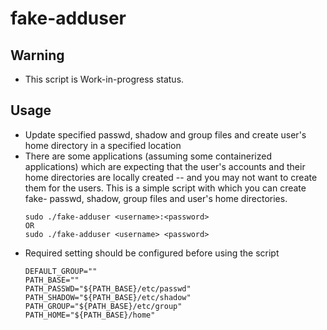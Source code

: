# fake-adduser
## Warning
* This script is Work-in-progress status. 
## Usage
* Update specified passwd, shadow and group files and create user's home directory in a specified location
* There are some applications (assuming some containerized applications) which are expecting that the user's accounts and their home directories are locally created -- and you may not want to create them for the users. This is a simple script with which you can create fake- passwd, shadow, group files and user's home directories.
  ```
  sudo ./fake-adduser <username>:<password>
  OR
  sudo ./fake-adduser <username> <password>
  ```
* Required setting should be configured before using the script
  ```
  DEFAULT_GROUP=""
  PATH_BASE=""
  PATH_PASSWD="${PATH_BASE}/etc/passwd"
  PATH_SHADOW="${PATH_BASE}/etc/shadow"
  PATH_GROUP="${PATH_BASE}/etc/group"
  PATH_HOME="${PATH_BASE}/home"
  ```
